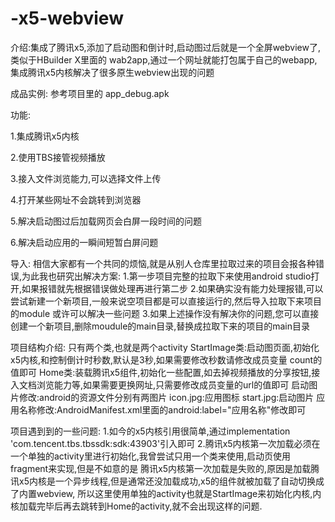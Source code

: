 # -x5-webview

介绍:集成了腾讯x5,添加了启动图和倒计时,启动图过后就是一个全屏webview了,类似于HBuilder X里面的
wab2app,通过一个网址就能打包属于自己的webapp,集成腾讯x5内核解决了很多原生webview出现的问题

成品实例:
参考项目里的 app_debug.apk

功能:

1.集成腾讯x5内核

2.使用TBS接管视频播放

3.接入文件浏览能力,可以选择文件上传

4.打开某些网址不会跳转到浏览器

5.解决启动图过后加载网页会白屏一段时间的问题

6.解决启动应用的一瞬间短暂白屏问题


导入:
相信大家都有一个共同的烦恼,就是从别人仓库里拉取过来的项目会报各种错误,为此我也研究出解决方案:
1.第一步项目完整的拉取下来使用android studio打开,如果报错就先根据错误做处理再进行第二步
2.如果确实没有能力处理报错,可以尝试新建一个新项目,一般来说空项目都是可以直接运行的,然后导入拉取下来项目的module 或许可以解决一些问题
3.如果上述操作没有解决你的问题,您可以直接创建一个新项目,删除moudule的main目录,替换成拉取下来的项目的main目录

项目结构介绍:
只有两个类,也就是两个activity
StartImage类:启动图页面,初始化x5内核,和控制倒计时秒数,默认是3秒,如果需要修改秒数请修改成员变量 count的值即可
Home类:装载腾讯x5组件,初始化一些配置,如去掉视频播放的分享按钮,接入文档浏览能力等,如果需要更换网址,只需要修改成员变量的url的值即可
启动图片修改:android的资源文件分别有两图片
      icon.jpg:应用图标
      start.jpg:启动图片
应用名称修改:AndroidManifest.xml里面的android:label="应用名称"修改即可



项目遇到到的一些问题:
1.如今的x5内核引用很简单,通过implementation 'com.tencent.tbs.tbssdk:sdk:43903'引入即可
2.腾讯x5内核第一次加载必须在一个单独的activity里进行初始化,我曾尝试只用一个类来使用,启动页使用fragment来实现,但是不如意的是
腾讯x5内核第一次加载是失败的,原因是加载腾讯x5内核是一个异步线程,但是通常还没加载成功,x5的组件就被加载了自动切换成了内置webview,
所以这里使用单独的activity也就是StartImage来初始化内核,内核加载完毕后再去跳转到Home的activity,就不会出现这样的问题.
